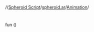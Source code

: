 //[Spheroid Script](../../index.md)/[spheroid.ar](../index.md)/[Animation](index.md)/[<init>](-init-.md)



# <init>  
 
fun [<init>](-init-.md)()  



